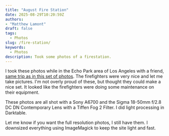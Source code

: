 ```yaml
---
title: "August Fire Station"
date: 2025-08-29T10:20:59Z
authors: 
- "Matthew Lamont"
draft: false
tags:
  - Photos
slug: /fire-station/
keywords:
  - Photos
description: Took some photos of a firestation. 
---
```


I took these photos while in the Echo Park area of Los Angeles with a friend, [same trip as in this set of photos](/photography/2025/august-echo-park/). The firefighters were very nice and let me take pictures. I'm not overly proud of these, but thought they could make a nice set. It looked like the firefighters were doing some maintenance on their equipment.

These photos are all shot with a Sony A6700 and the Sigma 18-50mm f/2.8 DC DN Contemporary Lens with a Tiffen Fog 2 Filter. I did light processing in Darktable.

Let me know if you want the full resolution photos, I still have them. I downsized everything using ImageMagick to keep the site light and fast. 
